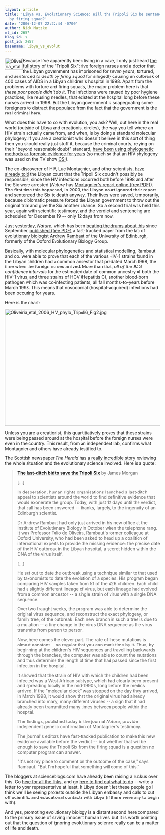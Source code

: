 ```yaml
---
layout: article
title: 'Libya vs. Evolutionary Science: Will the Tripoli Six be sentenced to death
  by firing squad?'
date: '2006-12-07 22:22:44 -0700'
author: Nick Matzke
mt_id: 2657
blog_id: 2
post_id: 2657
basename: libya_vs_evolut
---
```

[<img src="/PT/uploads/2006/Oliveiria_etal_2006_HIV_phylo_Tripoli6_Fig2-thumb.jpg" alt="Oliveiria_etal_2006_HIV_phylo_Tripoli6_Fig2.jpg" width="57" height="38" style="float:left;" />](/uploads/2006/Oliveiria_etal_2006_HIV_phylo_Tripoli6_Fig2.jpg)Because I've apparently been living in a cave, I only just heard [the full story](http://scienceblogs.com/effectmeasure/2006/12/the_tripoli_6_and_new_scientif.php) of the "Tripoli Six": five foreign nurses and a doctor that the Libyan government has imprisoned for _seven years_, tortured, and _sentenced to death by firing squad_ for allegedly causing an outbreak of 400 cases of AIDS in a Libyan children's hospital in 1998.  Apart from the problems with torture and firing squads, the major problem here is that _these poor people didn't do it_.  The infections were caused by poor hygiene practices, like reusing needles, that existed at the hospital long before these nurses arrived in 1998.  But the Libyan government is scapegoating some foreigners to distract the populace from the fact that the government is the real criminal here.

What does this have to do with evolution, you ask?  Well, out here in the real world (outside of Libya and creationist circles), the way you tell where an HIV strain actually came from, and when, is by doing a standard molecular phylogeny.  If you are a creationist who doesn't believe in this sort of thing then you should really just stuff it, because the criminal courts, relying on their "beyond reasonable doubt" standard, [have been using phylogenetic methods as forensic evidence for years](http://www.talkorigins.org/indexcc/CA/CA215.html) (so much so that an HIV phylogeny was used on the TV show [CSI](http://scienceblogs.com/evolgen/2006/06/phylogeny_friday_9_june_2006_1.php)). 

The co-discoverer of HIV, Luc Montagnier, and other scientists, [have already told](http://news.bbc.co.uk/1/hi/world/africa/3079508.stm) the Libyan court that the Tripoli Six couldn't possibly be responsible, since the HIV infections occurred both before 1998 and after the Six were arrested (_Nature_ has [Montagnier's report online (free PDF)](http://www.nature.com/nature/journal/v443/n7114/extref/montagnier.pdf)). The first time this happened, in 2003, the Libyan court ignored their report and sentenced the Six to death anyway.  Their lives were saved, temporarily, because diplomatic pressure forced the Libyan government to throw out the original trial and give the Six another chance.  So a second trial was held this year, again with scientific testimony, and the verdict and sentencing are scheduled for December 19 -- only 12 days from now.

Just yesterday, _Nature_, which has been [beating the drums about this](http://www.nature.com/nature/journal/v443/n7109/full/443245b.html) since September, [published (free PDF)](http://www.nature.com/nature/journal/vaop/ncurrent/pdf/444836a.pdf) a fast-tracked paper from the lab of [evolutionary biologist Andrew Rambaut](http://evolve.zoo.ox.ac.uk/people.html?id=rambauta) of the University of Edinburgh, formerly of the Oxford Evolutionary Biology Group.  

Basically, with molecular phylogenetics and statistical modelling, Rambaut and co. were able to prove that each of the various HIV-1 strains found in the Libyan children had a common ancestor that predated March 1998, the time when the foreign nurses arrived.  More than that, _all of the 95% confidence intervals_ for the estimated date of common ancestry of both the HIV-1 virus, and three strains of HCV (Hepatitis C), another blood-born pathogen which was co-infecting patients, all fall months-to-years before March 1998.  This means that nosocomial (hospital-acquired) infections had been occuring for years.

Here is the chart:

[<img src="/PT/uploads/2006/Oliveiria_etal_2006_HIV_phylo_Tripoli6_Fig2.jpg" alt="Oliveiria_etal_2006_HIV_phylo_Tripoli6_Fig2.jpg" width="567" height="378" style="" />](/uploads/2006/Oliveiria_etal_2006_HIV_phylo_Tripoli6_Fig2.jpg)

Unless you are a creationist, this quantitiatively proves that these strains were being passed around at the hospital before the foreign nurses were even in the country. This result, from an independent lab, confirms what Montagnier and others have already testified to.

The Scottish newspaper _The Herald_ has [a really incredible story](http://www.theherald.co.uk/features/76132.html) reviewing the whole situation and the evolutionary science involved.  Here is a quote:

> [**The last-ditch bid to save the Tripoli Six**](http://www.theherald.co.uk/features/76132.html)
> by James Morgan
> 
> \[...\]
> 
> In desperation, human rights organisations launched a last-ditch appeal to scientists around the world to find definitive evidence that would exonerate the group. Today, with just 12 days until the verdict, that call has been answered -- thanks, largely, to the ingenuity of an Edinburgh scientist.
> 
> Dr Andrew Rambaut had only just arrived in his new office at the Institute of Evolutionary Biology in October when the telephone rang. It was Professor Tulio de Oliveira, Rambaut's former colleague at Oxford University, who had been asked to head up a coalition of international experts to provide the missing evidence: the precise date of the HIV outbreak in the Libyan hospital, a secret hidden within the DNA of the virus itself.
> 
> \[...\]
> 
> He set out to date the outbreak using a technique similar to that used by taxonomists to date the evolution of a species. His program began comparing HIV samples taken from 51 of the 426 children. Each child had a slightly different lineage of virus, but each lineage had evolved from a common ancestor -- a single strain of virus with a single DNA sequence.
> 
> Over two fraught weeks, the program was able to determine the original virus sequence, and reconstruct the exact phylogeny, or family tree, of the outbreak. Each new branch in such a tree is due to a mutation -- a tiny change in the virus DNA sequence as the virus transmits from person to person.
> 
> Now, here comes the clever part. The rate of these mutations is almost constant -- so regular that you can mark time by it. Thus, by beginning at the children's HIV sequences and travelling backwards through the branches, the computer was able to count the mutations and thus determine the length of time that had passed since the first infection in the hospital.
> 
> It showed that the strain of HIV with which the children had been infected was a West African subtype, which had clearly been present and spreading locally in the mid-1990s, long before the medics arrived. If the "molecular clock" was stopped on the day they arrived, in March 1998, it would show that the original virus had already branched into many, many different viruses -- a sign that it had already been transmitted many times between people within the hospital.
> 
> The findings, published today in the journal _Nature_, provide independent genetic confirmation of Montagnier's testimony. 
> 
> The journal's editors have fast-tracked publication to make this new evidence available before the verdict -- but whether that will be enough to save the Tripoli Six from the firing squad is a question no computer program can answer.
> 
> "It's not my place to comment on the outcome of the case," says Rambaut. "But I'm hopeful that something will come of this."

The bloggers at scienceblogs.com have already been raising a ruckus over this. Go [here for all the links](http://scienceblogs.com/effectmeasure/2006/12/the_tripoli_6_and_new_scientif.php), and go [here to find out what to do](http://scienceblogs.com/authority/2006/09/the_tripoli_six_do_something_a.php) -- write a letter to your representative at least.  If Libya doesn't let these people go I think we'll be seeing protests outside the Libyan embassy and calls to cut off scientific and educational contacts with Libya (if there were any to begin with).

And yes, promoting evolutionary biology is a distant second here compared to the primary issue of saving innocent human lives, but it is worth pointing out that the question of ignoring evolutionary science really can be a matter of life and death.
